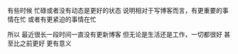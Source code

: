 有些时候
忙碌或者没有动态是更好的状态
说明相对于写博客而言，有更重要的事情在忙
或者有更紧迫的事情在忙

<!--more-->

所以
最近很长一段时间一直没有更新博客
但无论是生活还是工作，一切都很好
甚至比之前更好
更有意义
